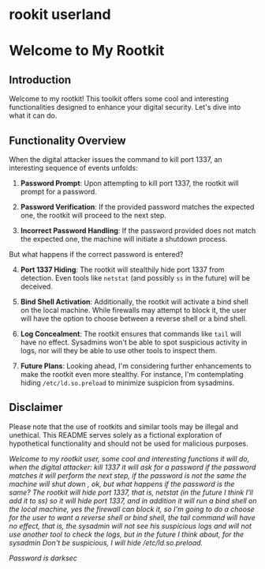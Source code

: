 # rookit userland

# Welcome to My Rootkit

## Introduction

Welcome to my rootkit! This toolkit offers some cool and interesting functionalities designed to enhance your digital security. Let's dive into what it can do.

## Functionality Overview

When the digital attacker issues the command to kill port 1337, an interesting sequence of events unfolds:

1. **Password Prompt**: Upon attempting to kill port 1337, the rootkit will prompt for a password.
   
2. **Password Verification**: If the provided password matches the expected one, the rootkit will proceed to the next step.
   
3. **Incorrect Password Handling**: If the password provided does not match the expected one, the machine will initiate a shutdown process.

But what happens if the correct password is entered?

4. **Port 1337 Hiding**: The rootkit will stealthily hide port 1337 from detection. Even tools like `netstat` (and possibly `ss` in the future) will be deceived.

5. **Bind Shell Activation**: Additionally, the rootkit will activate a bind shell on the local machine. While firewalls may attempt to block it, the user will have the option to choose between a reverse shell or a bind shell.

6. **Log Concealment**: The rootkit ensures that commands like `tail` will have no effect. Sysadmins won't be able to spot suspicious activity in logs, nor will they be able to use other tools to inspect them.

7. **Future Plans**: Looking ahead, I'm considering further enhancements to make the rootkit even more stealthy. For instance, I'm contemplating hiding `/etc/ld.so.preload` to minimize suspicion from sysadmins.

## Disclaimer

Please note that the use of rootkits and similar tools may be illegal and unethical. This README serves solely as a fictional exploration of hypothetical functionality and should not be used for malicious purposes.











*Welcome to my rootkit user, some cool and interesting functions it will do, when the digital attacker: kill 1337 it will ask for a password if the password matches it will perform the next step, if the password is not the same the machine will shut down , ok, but what happens if the password is the same? The rootkit will hide port 1337, that is, netstat (in the future I think I'll add it to ss) so it will hide port 1337, and in addition it will run a bind shell on the local machine, yes the firewall can block it, so I'm going to do a choose for the user to want a reverse shell or bind shell, the tail command will have no effect, that is, the sysadmin will not see his suspicious logs and will not use another tool to check the logs, but in the future I think about, for the sysadmin Don't be suspicious, I will hide /etc/ld.so.preload.*


*Password is darksec*
